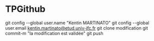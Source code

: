# TPGithub
git config --global user.name "Kentin MARTINATO"
git config --global user.email kentin.martinato@etud.univ-jfc.fr
git clone 
modification
git commit-m "la modification est validée"
git push